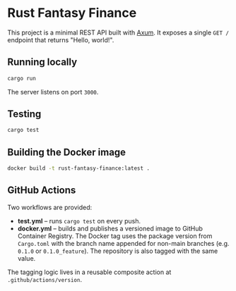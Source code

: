 # Rust Fantasy Finance

This project is a minimal REST API built with [Axum](https://github.com/tokio-rs/axum). It exposes a single `GET /` endpoint that returns "Hello, world!".

## Running locally

```bash
cargo run
```

The server listens on port `3000`.

## Testing

```bash
cargo test
```

## Building the Docker image

```bash
docker build -t rust-fantasy-finance:latest .
```

## GitHub Actions

Two workflows are provided:

- **test.yml** – runs `cargo test` on every push.
- **docker.yml** – builds and publishes a versioned image to GitHub Container Registry. The Docker tag uses the package version from `Cargo.toml` with the branch name appended for non-main branches (e.g. `0.1.0` or `0.1.0_feature`). The repository is also tagged with the same value.

The tagging logic lives in a reusable composite action at `.github/actions/version`.



